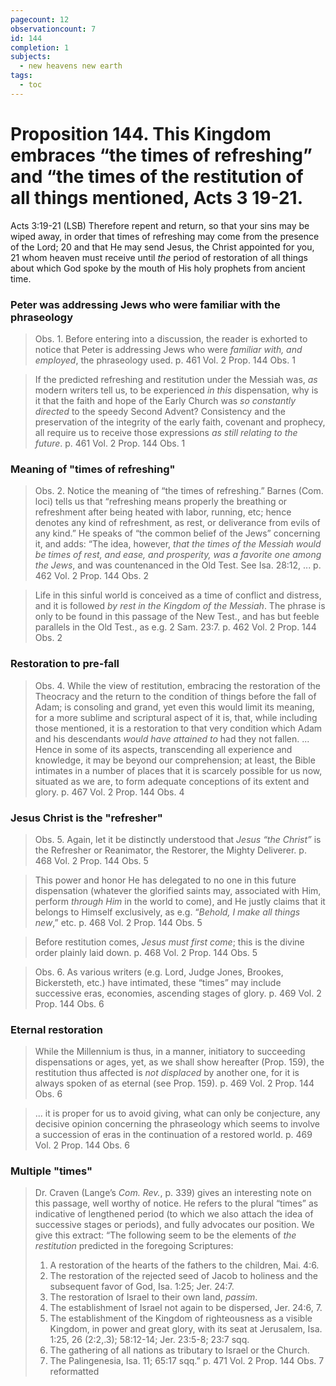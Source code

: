 ```yaml
---
pagecount: 12
observationcount: 7
id: 144
completion: 1
subjects:
  - new heavens new earth
tags:
  - toc
---
```

# Proposition 144. This Kingdom embraces “the times of refreshing” and “the times of the restitution of all things mentioned, Acts 3 19-21.
Acts 3:19-21 (LSB)
Therefore repent and return, so that your sins may be wiped away, in order that times of refreshing may come from the presence of the Lord; 20 and that He may send Jesus, the Christ appointed for you, 21 whom heaven must receive until _the_ period of restoration of all things about which God spoke by the mouth of His holy prophets from ancient time.
### Peter was addressing Jews who were familiar with the phraseology
>Obs. 1. Before entering into a discussion, the reader is exhorted to notice that Peter is addressing Jews who were *familiar with, and employed*, the phraseology used.
>p. 461 Vol. 2 Prop. 144 Obs. 1

>If the predicted refreshing and restitution under the Messiah was, *as* modern writers tell us, to be experienced *in this* dispensation, why is it that the faith and hope of the Early Church was  *so constantly directed* to the speedy Second Advent? Consistency and the preservation of the integrity of the early faith, covenant and prophecy, all require us to receive those expressions *as still relating to the future*.
>p. 461 Vol. 2 Prop. 144 Obs. 1
### Meaning of "times of refreshing"
>Obs. 2. Notice the meaning of “the times of refreshing.” Barnes (Com. loci) tells us that “refreshing means properly the breathing or refreshment after being heated with labor, running, etc; hence denotes any kind of refreshment, as rest, or deliverance from evils of any kind.” He speaks of “the common belief of the Jews” concerning it, and adds: “The idea, however, *that the times of the Messiah would be times of rest, and ease, and prosperity, was a favorite one among the Jews*, and was countenanced in the Old Test. See Isa. 28:12, ...
>p. 462 Vol. 2 Prop. 144 Obs. 2

>Life in this sinful world is conceived as a time of conflict and distress, and it is followed *by rest in the Kingdom of the Messiah*. The phrase is only to be found in this passage of the New Test., and has but feeble parallels in the Old Test., as e.g. 2 Sam. 23:7.
>p. 462 Vol. 2 Prop. 144 Obs. 2
### Restoration to pre-fall
>Obs. 4. While the view of restitution, embracing the restoration of the Theocracy and the return to the condition of things before the fall of Adam; is consoling and grand, yet even this would limit its meaning, for a more sublime and scriptural aspect of it is, that, while including those mentioned, it is a restoration to that very condition which Adam and his descendants *would have attained to* had they not fallen.
>...
>Hence in some of its aspects, transcending all experience and knowledge, it may be beyond our comprehension; at least, the Bible intimates in a number of places that it is scarcely possible for us now, situated as we are, to form adequate conceptions of its extent and glory.
>p. 467 Vol. 2 Prop. 144 Obs. 4
### Jesus Christ is the "refresher"
>Obs. 5. Again, let it be distinctly understood that *Jesus “the Christ”* is the Refresher or Reanimator, the Restorer, the Mighty Deliverer.
>p. 468 Vol. 2 Prop. 144 Obs. 5

>This power and honor He has delegated to no one in this future dispensation (whatever the glorified saints may, associated with Him, perform *through Him* in the world to come), and He justly claims that it belongs to Himself exclusively, as e.g. “*Behold, I make all things new*,” etc.
>p. 468 Vol. 2 Prop. 144 Obs. 5

>Before restitution comes, *Jesus must first come*; this is the divine order plainly laid down.
>p. 468 Vol. 2 Prop. 144 Obs. 5

>Obs. 6. As various writers (e.g. Lord, Judge Jones, Brookes, Bickersteth, etc.) have intimated, these “times” may include successive eras, economies, ascending stages of glory.
>p. 469 Vol. 2 Prop. 144 Obs. 6
### Eternal restoration
>While the Millennium is thus, in a manner, initiatory to succeeding dispensations or ages, yet, as we shall show hereafter (Prop. 159), the restitution thus affected is *not displaced* by another one, for it is always spoken of as eternal (see Prop. 159).
>p. 469 Vol. 2 Prop. 144 Obs. 6

>... it is proper for us to avoid giving, what can only be conjecture, any decisive opinion concerning the phraseology which seems to involve a succession of eras in the continuation of a restored world.
>p. 469 Vol. 2 Prop. 144 Obs. 6
### Multiple "times"
>Dr. Craven (Lange’s *Com. Rev.*, p. 339) gives an interesting note on this passage, well worthy of notice. He refers to the plural “times” as indicative of lengthened period (to which we also attach the idea of successive stages or periods), and fully advocates our position. We give this extract: “The following seem to be the elements of *the restitution* predicted in the foregoing Scriptures: 
>1. A restoration of the hearts of the fathers to the children, Mai. 4:6. 
>2. The restoration of the rejected seed of Jacob to holiness and the subsequent favor of God, Isa. 1:25; Jer. 24:7. 
>3. The restoration of Israel to their own land, *passim*. 
>4. The establishment of Israel not again to be dispersed, Jer. 24:6, 7. 
>5. The establishment of the Kingdom of righteousness as a visible Kingdom, in power and great glory, with its seat at Jerusalem, Isa. 1:25, 26 (2:2,.3); 58:12-14; Jer. 23:5-8; 23:7 sqq. 
>6. The gathering of all nations as tributary to Israel or the Church. 
>7. The Palingenesia, Isa. 11; 65:17 sqq.”
>p. 471 Vol. 2 Prop. 144 Obs. 7 reformatted




